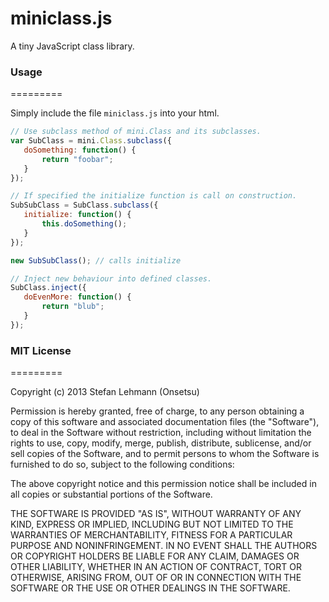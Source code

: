 miniclass.js
=========

A tiny JavaScript class library.

### Usage ###
=========

Simply include the file `miniclass.js` into your html.

 ```javascript
// Use subclass method of mini.Class and its subclasses.
var SubClass = mini.Class.subclass({
    doSomething: function() {
        return "foobar";
    }
});

// If specified the initialize function is call on construction.
SubSubClass = SubClass.subclass({
    initialize: function() {
        this.doSomething();
    }
});

new SubSubClass(); // calls initialize

// Inject new behaviour into defined classes.
SubClass.inject({
    doEvenMore: function() {
        return "blub";
    }
});
```

### MIT License ###
=========

Copyright (c) 2013 Stefan Lehmann (Onsetsu)

Permission is hereby granted, free of charge, to any person obtaining a copy of this software and associated documentation files (the "Software"), to deal in the Software without restriction, including without limitation the rights to use, copy, modify, merge, publish, distribute, sublicense, and/or sell copies of the Software, and to permit persons to whom the Software is furnished to do so, subject to the following conditions:

The above copyright notice and this permission notice shall be included in all copies or substantial portions of the Software.

THE SOFTWARE IS PROVIDED "AS IS", WITHOUT WARRANTY OF ANY KIND, EXPRESS OR IMPLIED, INCLUDING BUT NOT LIMITED TO THE WARRANTIES OF MERCHANTABILITY, FITNESS FOR A PARTICULAR PURPOSE AND NONINFRINGEMENT. IN NO EVENT SHALL THE AUTHORS OR COPYRIGHT HOLDERS BE LIABLE FOR ANY CLAIM, DAMAGES OR OTHER LIABILITY, WHETHER IN AN ACTION OF CONTRACT, TORT OR OTHERWISE, ARISING FROM, OUT OF OR IN CONNECTION WITH THE SOFTWARE OR THE USE OR OTHER DEALINGS IN THE SOFTWARE.